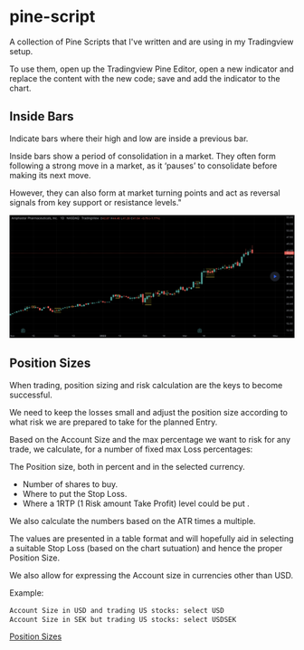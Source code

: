# pine-script

A collection of Pine Scripts that I've written and are using
in my Tradingview setup.

To use them, open up the Tradingview Pine Editor, open a new
indicator and replace the content with the new code; save and
add the indicator to the chart.

## Inside Bars

Indicate bars where their high and low are inside a previous bar.

Inside bars show a period of consolidation in a market.
They often form following a strong move in a market,
as it ‘pauses’ to consolidate before making its next move.

However, they can also form at market turning points and
act as reversal signals from key support or resistance levels."

![Inside Bars](images/inside-bars.png)


## Position Sizes

When trading, position sizing and risk calculation are the keys to become
successful.

We need to keep the losses small and adjust the position size according to what
risk we are prepared to take for the planned Entry.

Based on the Account Size and the max percentage we want to risk for any trade,
we calculate, for a number of fixed max Loss percentages:

The Position size, both in percent and in the selected currency.

  * Number of shares to buy.
  * Where to put the Stop Loss.
  * Where a 1RTP (1 Risk amount Take Profit) level could be put .

We also calculate the numbers based on the ATR times a multiple.

The values are presented in a table format and will hopefully aid in selecting
a suitable Stop Loss (based on the chart sutuation) and hence the proper
Position Size.

We also allow for expressing the Account size in currencies other than USD.

Example:

    Account Size in USD and trading US stocks: select USD
    Account Size in SEK but trading US stocks: select USDSEK

[Position Sizes](images/position-sizes.png)
